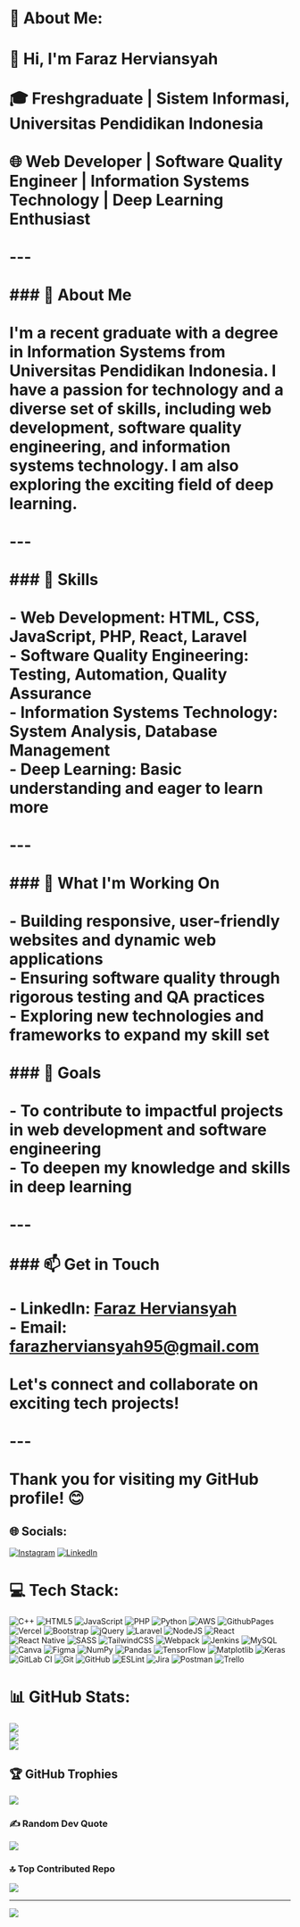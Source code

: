 # 💫 About Me:
# 👋 Hi, I'm Faraz Herviansyah<br><br>🎓 **Freshgraduate** | Sistem Informasi, Universitas Pendidikan Indonesia<br><br>🌐 **Web Developer** | **Software Quality Engineer** | **Information Systems Technology** | **Deep Learning Enthusiast**<br><br>---<br><br>### 🚀 About Me<br><br>I'm a recent graduate with a degree in Information Systems from Universitas Pendidikan Indonesia. I have a passion for technology and a diverse set of skills, including web development, software quality engineering, and information systems technology. I am also exploring the exciting field of deep learning.<br><br>---<br><br>### 🔧 Skills<br><br>- **Web Development**: HTML, CSS, JavaScript, PHP, React, Laravel<br>- **Software Quality Engineering**: Testing, Automation, Quality Assurance<br>- **Information Systems Technology**: System Analysis, Database Management<br>- **Deep Learning**: Basic understanding and eager to learn more<br><br>---<br><br>### 🌟 What I'm Working On<br><br>- Building responsive, user-friendly websites and dynamic web applications<br>- Ensuring software quality through rigorous testing and QA practices<br>- Exploring new technologies and frameworks to expand my skill set<br><br>### 🎯 Goals<br><br>- To contribute to impactful projects in web development and software engineering<br>- To deepen my knowledge and skills in deep learning<br><br>---<br><br>### 📫 Get in Touch<br><br>- **LinkedIn**: [Faraz Herviansyah](https://www.linkedin.com/in/farazherviansyah)<br>- **Email**: [farazherviansyah95@gmail.com](mailto:farazherviansyah95@gmail.com)<br><br>Let's connect and collaborate on exciting tech projects!<br><br>---<br><br>Thank you for visiting my GitHub profile! 😊<br>


## 🌐 Socials:
[![Instagram](https://img.shields.io/badge/Instagram-%23E4405F.svg?logo=Instagram&logoColor=white)](https://instagram.com/farazhervian) [![LinkedIn](https://img.shields.io/badge/LinkedIn-%230077B5.svg?logo=linkedin&logoColor=white)](https://linkedin.com/in/farazherviansyah) 

# 💻 Tech Stack:
![C++](https://img.shields.io/badge/c++-%2300599C.svg?style=for-the-badge&logo=c%2B%2B&logoColor=white) ![HTML5](https://img.shields.io/badge/html5-%23E34F26.svg?style=for-the-badge&logo=html5&logoColor=white) ![JavaScript](https://img.shields.io/badge/javascript-%23323330.svg?style=for-the-badge&logo=javascript&logoColor=%23F7DF1E) ![PHP](https://img.shields.io/badge/php-%23777BB4.svg?style=for-the-badge&logo=php&logoColor=white) ![Python](https://img.shields.io/badge/python-3670A0?style=for-the-badge&logo=python&logoColor=ffdd54) ![AWS](https://img.shields.io/badge/AWS-%23FF9900.svg?style=for-the-badge&logo=amazon-aws&logoColor=white) ![GithubPages](https://img.shields.io/badge/github%20pages-121013?style=for-the-badge&logo=github&logoColor=white) ![Vercel](https://img.shields.io/badge/vercel-%23000000.svg?style=for-the-badge&logo=vercel&logoColor=white) ![Bootstrap](https://img.shields.io/badge/bootstrap-%238511FA.svg?style=for-the-badge&logo=bootstrap&logoColor=white) ![jQuery](https://img.shields.io/badge/jquery-%230769AD.svg?style=for-the-badge&logo=jquery&logoColor=white) ![Laravel](https://img.shields.io/badge/laravel-%23FF2D20.svg?style=for-the-badge&logo=laravel&logoColor=white) ![NodeJS](https://img.shields.io/badge/node.js-6DA55F?style=for-the-badge&logo=node.js&logoColor=white) ![React](https://img.shields.io/badge/react-%2320232a.svg?style=for-the-badge&logo=react&logoColor=%2361DAFB) ![React Native](https://img.shields.io/badge/react_native-%2320232a.svg?style=for-the-badge&logo=react&logoColor=%2361DAFB) ![SASS](https://img.shields.io/badge/SASS-hotpink.svg?style=for-the-badge&logo=SASS&logoColor=white) ![TailwindCSS](https://img.shields.io/badge/tailwindcss-%2338B2AC.svg?style=for-the-badge&logo=tailwind-css&logoColor=white) ![Webpack](https://img.shields.io/badge/webpack-%238DD6F9.svg?style=for-the-badge&logo=webpack&logoColor=black) ![Jenkins](https://img.shields.io/badge/jenkins-%232C5263.svg?style=for-the-badge&logo=jenkins&logoColor=white) ![MySQL](https://img.shields.io/badge/mysql-4479A1.svg?style=for-the-badge&logo=mysql&logoColor=white) ![Canva](https://img.shields.io/badge/Canva-%2300C4CC.svg?style=for-the-badge&logo=Canva&logoColor=white) ![Figma](https://img.shields.io/badge/figma-%23F24E1E.svg?style=for-the-badge&logo=figma&logoColor=white) ![NumPy](https://img.shields.io/badge/numpy-%23013243.svg?style=for-the-badge&logo=numpy&logoColor=white) ![Pandas](https://img.shields.io/badge/pandas-%23150458.svg?style=for-the-badge&logo=pandas&logoColor=white) ![TensorFlow](https://img.shields.io/badge/TensorFlow-%23FF6F00.svg?style=for-the-badge&logo=TensorFlow&logoColor=white) ![Matplotlib](https://img.shields.io/badge/Matplotlib-%23ffffff.svg?style=for-the-badge&logo=Matplotlib&logoColor=black) ![Keras](https://img.shields.io/badge/Keras-%23D00000.svg?style=for-the-badge&logo=Keras&logoColor=white) ![GitLab CI](https://img.shields.io/badge/gitlab%20CI-%23181717.svg?style=for-the-badge&logo=gitlab&logoColor=white) ![Git](https://img.shields.io/badge/git-%23F05033.svg?style=for-the-badge&logo=git&logoColor=white) ![GitHub](https://img.shields.io/badge/github-%23121011.svg?style=for-the-badge&logo=github&logoColor=white) ![ESLint](https://img.shields.io/badge/ESLint-4B3263?style=for-the-badge&logo=eslint&logoColor=white) ![Jira](https://img.shields.io/badge/jira-%230A0FFF.svg?style=for-the-badge&logo=jira&logoColor=white) ![Postman](https://img.shields.io/badge/Postman-FF6C37?style=for-the-badge&logo=postman&logoColor=white) ![Trello](https://img.shields.io/badge/Trello-%23026AA7.svg?style=for-the-badge&logo=Trello&logoColor=white)
# 📊 GitHub Stats:
![](https://github-readme-stats.vercel.app/api?username=FarazHerviansyah&theme=outrun&hide_border=false&include_all_commits=true&count_private=false)<br/>
![](https://github-readme-streak-stats.herokuapp.com/?user=FarazHerviansyah&theme=outrun&hide_border=false)<br/>
![](https://github-readme-stats.vercel.app/api/top-langs/?username=FarazHerviansyah&theme=outrun&hide_border=false&include_all_commits=true&count_private=false&layout=compact)

## 🏆 GitHub Trophies
![](https://github-profile-trophy.vercel.app/?username=FarazHerviansyah&theme=radical&no-frame=true&no-bg=true&margin-w=4)

### ✍️ Random Dev Quote
![](https://quotes-github-readme.vercel.app/api?type=horizontal&theme=radical)

### 🔝 Top Contributed Repo
![](https://github-contributor-stats.vercel.app/api?username=FarazHerviansyah&limit=5&theme=outrun&combine_all_yearly_contributions=true)

---
[![](https://visitcount.itsvg.in/api?id=FarazHerviansyah&icon=0&color=2)](https://visitcount.itsvg.in)

<!-- Proudly created with GPRM ( https://gprm.itsvg.in ) -->
